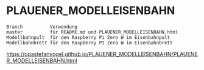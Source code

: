 # PLAUENER_MODELLEISENBAHN

```
Branch          Verwendung
master          für README.md und PLAUENER_MODELLEISENBAHN.html
Modellbahnpult  für den Raspberry Pi Zero W im Eisenbahnpult
Modellbahnbrett für den Raspberry PI Zero W im Eisenbahnbrett
```

https://opastefanvogel.github.io/PLAUENER_MODELLEISENBAHN/PLAUENER_MODELLEISENBAHN.html
